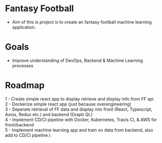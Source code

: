 # Fantasy Football

- Aim of this is project is to create an fantasy football machine learning application.

# Goals

- Improve understanding of DevOps, Backend & Machine Learning processes

# Roadmap

1 - Create simple react app to display retrieve and display info from FF api\
2 - Dockerize simple react app (just because overengineering)\
3 - Seperate retrieval of FF data and display into front (React, Typescript, Axios, Redux etc.) and backend (Graph QL)\
4 - Implement CD/CI pipeline with Docker, Kubernetes, Travis CI, & AWS for front/backend\
5 - Implement machine learning app and train on data from backend, also add to CD/Ci pipeline.\
